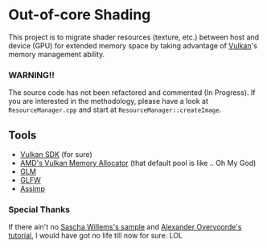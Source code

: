 # Out-of-core Shading
This project is to migrate shader resources (texture, etc.) between host and device (GPU) for extended memory space by taking advantage of [Vulkan](https://www.khronos.org/vulkan/)'s memory management ability.

### WARNING!! 
The source code has not been refactored and commented (In Progress). If you are interested in the methodology, please have a look at `ResourceManager.cpp` and start at `ResourceManager::createImage`.

## Tools
- [Vulkan SDK](https://www.lunarg.com/vulkan-sdk/) (for sure)
- [AMD's Vulkan Memory Allocator](https://gpuopen.com/gaming-product/vulkan-memory-allocator/) (that default pool is like .. Oh My God)
- [GLM](https://glm.g-truc.net/)
- [GLFW](www.glfw.org/)
- [Assimp](http://assimp.sourceforge.net/)

### Special Thanks
If there ain't no [Sascha Willems's sample](https://github.com/SaschaWillems/Vulkan) and [Alexander Overvoorde's tutorial](https://vulkan-tutorial.com/), I would have got no life till now for sure. LOL
